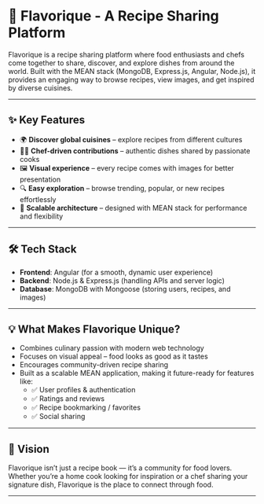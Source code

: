 # 🍴 Flavorique - A Recipe Sharing Platform

Flavorique is a recipe sharing platform where food enthusiasts and chefs come together to share, discover, and explore dishes from around the world.
Built with the MEAN stack (MongoDB, Express.js, Angular, Node.js), it provides an engaging way to browse recipes, view images, and get inspired by diverse cuisines.

---

## ✨ Key Features
- 🌍 **Discover global cuisines** – explore recipes from different cultures
- 👩‍🍳 **Chef-driven contributions** – authentic dishes shared by passionate cooks
- 🖼️ **Visual experience** – every recipe comes with images for better presentation
- 🔍 **Easy exploration** – browse trending, popular, or new recipes effortlessly
- 📌 **Scalable architecture** – designed with MEAN stack for performance and flexibility

---

## 🛠️ Tech Stack
- **Frontend**: Angular (for a smooth, dynamic user experience)
- **Backend**: Node.js & Express.js (handling APIs and server logic)
- **Database**: MongoDB with Mongoose (storing users, recipes, and images)
<!-- - **Image Storage**: Cloudinary / Local (for recipe photos) -->

---

## 💡 What Makes Flavorique Unique?
- Combines culinary passion with modern web technology
- Focuses on visual appeal – food looks as good as it tastes
- Encourages community-driven recipe sharing
- Built as a scalable MEAN application, making it future-ready for features like:
  - ✅ User profiles & authentication
  - ✅ Ratings and reviews
  - ✅ Recipe bookmarking / favorites
  - ✅ Social sharing

---

## 🚀 Vision
Flavorique isn’t just a recipe book — it’s a community for food lovers.
Whether you’re a home cook looking for inspiration or a chef sharing your signature dish, Flavorique is the place to connect through food.

---
